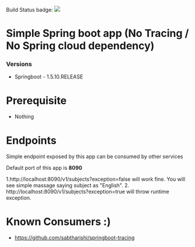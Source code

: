 

Build Status badge: ![](https://github.com/sabtharishi/springboot-web/workflows/Build/badge.svg)

# Simple Spring boot app (No Tracing / No Spring cloud dependency)

### Versions
* Springboot - 1.5.10.RELEASE

# Prerequisite
* Nothing

# Endpoints
Simple endpoint exposed by this app can be consumed by other services

Default port of this app is **8090**

1.http://localhost:8090/v1/subjects?exception=false will work fine. You will see simple massage saying subject as "English".
2.  http://localhost:8090/v1/subjects?exception=true will throw runtime exception. 


# Known Consumers :)
 * https://github.com/sabtharishi/springboot-tracing
